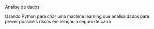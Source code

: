 Analise de dados

Usando Python para criar uma machine learning que analisa dados para prever possíveis riscos em relação a seguro de carro
